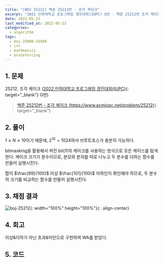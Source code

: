 ```yaml
---
title: "[BOJ 25212] 백준 25212번 - 조각 케이크"
excerpt: "2022 인하대학교 프로그래밍 경진대회(IUPC) G번 - 백준 25212번 조각 케이크 풀이"
date: 2022-05-23
last_modified_at: 2022-05-23
categories:
  - algorithm
tags:
  - boj-25000-25999
  - c++
  - mathmatics
  - bruteforcing
---
```


## 1. 문제
$25212$. 조각 케이크 ([2022 인하대학교 프로그래밍 경진대회(IUPC)](https://burningfalls.github.io/contest/iupc-baekjoon-contest/){: target="_blank"} G번)

> [백준 25212번 - 조각 케이크 (https://www.acmicpc.net/problem/25212)](https://www.acmicpc.net/problem/25212){: target="_blank"}

## 2. 풀이

$1\leq N \leq 10$이기 때문에, $2^10=1024$여서 브루트포스가 충분히 가능하다.

bitmasking을 활용해서 켜진 bit(1)의 케이크를 사용하는 방식으로 모든 케이스를 탐색한다. 케이크 크기가 분수이므로, 분모와 분자를 따로 나누고 두 분수를 더하는 함수를 만들어 실행시킨다.

합이 $\frac{99}{100}$ 이상 $\frac{101}{100}$ 이하인지 확인해야 하므로, 두 분수의 크기를 비교하는 함수를 만들어 실행시킨다. 

## 3. 채점 결과

![boj-25212](https://user-images.githubusercontent.com/30232837/169728475-b486e171-cc7f-4315-8a38-ed75b9f7aaf9.png "boj-25212"){: width="100%" height="100%"}{: .align-center}

## 4. 회고

이상&이하가 아닌 초과&미만으로 구현하여 WA를 받았다.

## 5. 코드

<script src="https://gist.github.com/BurningFalls/fade0b3335cd155b5522fc74e83667fc.js"></script>